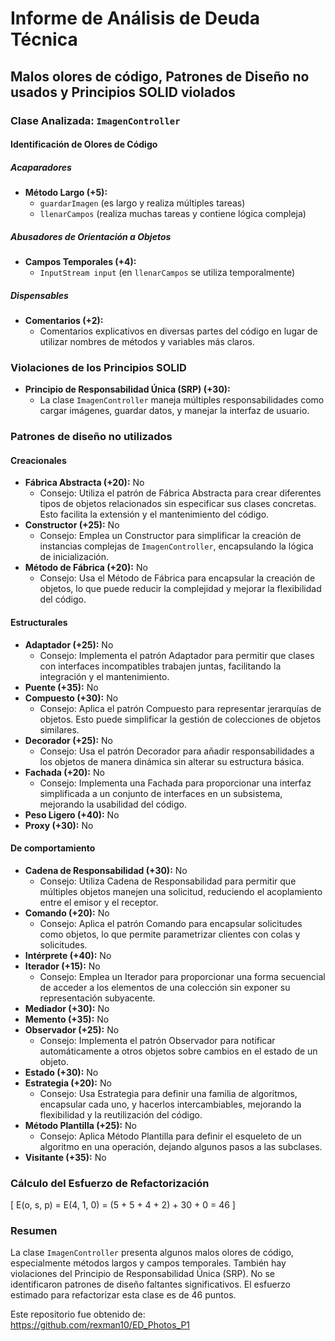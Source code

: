 
# Informe de Análisis de Deuda Técnica

## Malos olores de código, Patrones de Diseño no usados y Principios SOLID violados

### Clase Analizada: `ImagenController`

#### Identificación de Olores de Código

##### Acaparadores
- **Método Largo (+5):** 
  - `guardarImagen` (es largo y realiza múltiples tareas)
  - `llenarCampos` (realiza muchas tareas y contiene lógica compleja)

##### Abusadores de Orientación a Objetos
- **Campos Temporales (+4):** 
  - `InputStream input` (en `llenarCampos` se utiliza temporalmente)

##### Dispensables
- **Comentarios (+2):** 
  - Comentarios explicativos en diversas partes del código en lugar de utilizar nombres de métodos y variables más claros.

### Violaciones de los Principios SOLID
- **Principio de Responsabilidad Única (SRP) (+30):** 
  - La clase `ImagenController` maneja múltiples responsabilidades como cargar imágenes, guardar datos, y manejar la interfaz de usuario.

### Patrones de diseño no utilizados

#### Creacionales
- **Fábrica Abstracta (+20):** No
  - Consejo: Utiliza el patrón de Fábrica Abstracta para crear diferentes tipos de objetos relacionados sin especificar sus clases concretas. Esto facilita la extensión y el mantenimiento del código.
- **Constructor (+25):** No
  - Consejo: Emplea un Constructor para simplificar la creación de instancias complejas de `ImagenController`, encapsulando la lógica de inicialización.
- **Método de Fábrica (+20):** No
  - Consejo: Usa el Método de Fábrica para encapsular la creación de objetos, lo que puede reducir la complejidad y mejorar la flexibilidad del código.

#### Estructurales
- **Adaptador (+25):** No
  - Consejo: Implementa el patrón Adaptador para permitir que clases con interfaces incompatibles trabajen juntas, facilitando la integración y el mantenimiento.
- **Puente (+35):** No
- **Compuesto (+30):** No
  - Consejo: Aplica el patrón Compuesto para representar jerarquías de objetos. Esto puede simplificar la gestión de colecciones de objetos similares.
- **Decorador (+25):** No
  - Consejo: Usa el patrón Decorador para añadir responsabilidades a los objetos de manera dinámica sin alterar su estructura básica.
- **Fachada (+20):** No
  - Consejo: Implementa una Fachada para proporcionar una interfaz simplificada a un conjunto de interfaces en un subsistema, mejorando la usabilidad del código.
- **Peso Ligero (+40):** No
- **Proxy (+30):** No

#### De comportamiento
- **Cadena de Responsabilidad (+30):** No
  - Consejo: Utiliza Cadena de Responsabilidad para permitir que múltiples objetos manejen una solicitud, reduciendo el acoplamiento entre el emisor y el receptor.
- **Comando (+20):** No
  - Consejo: Aplica el patrón Comando para encapsular solicitudes como objetos, lo que permite parametrizar clientes con colas y solicitudes.
- **Intérprete (+40):** No
- **Iterador (+15):** No
  - Consejo: Emplea un Iterador para proporcionar una forma secuencial de acceder a los elementos de una colección sin exponer su representación subyacente.
- **Mediador (+30):** No
- **Memento (+35):** No
- **Observador (+25):** No
  - Consejo: Implementa el patrón Observador para notificar automáticamente a otros objetos sobre cambios en el estado de un objeto.
- **Estado (+30):** No
- **Estrategia (+20):** No
  - Consejo: Usa Estrategia para definir una familia de algoritmos, encapsular cada uno, y hacerlos intercambiables, mejorando la flexibilidad y la reutilización del código.
- **Método Plantilla (+25):** No
  - Consejo: Aplica Método Plantilla para definir el esqueleto de un algoritmo en una operación, dejando algunos pasos a las subclases.
- **Visitante (+35):** No

### Cálculo del Esfuerzo de Refactorización

\[
E(o, s, p) = E(4, 1, 0) = (5 + 5 + 4 + 2) + 30 + 0 = 46
\]

### Resumen
La clase `ImagenController` presenta algunos malos olores de código, especialmente métodos largos y campos temporales. También hay violaciones del Principio de Responsabilidad Única (SRP). No se identificaron patrones de diseño faltantes significativos. El esfuerzo estimado para refactorizar esta clase es de 46 puntos.





Este repositorio fue obtenido de: https://github.com/rexman10/ED_Photos_P1
